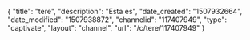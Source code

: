 {
    "title": "tere",
    "description": "Esta es",
    "date_created": "1507932664",
    "date_modified": "1507938872",
    "channelid": "117407949",
    "type": "captivate",
    "layout": "channel",
    "url": "\/c\/tere\/117407949"
}